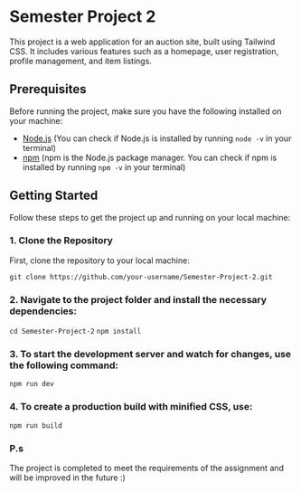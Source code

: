 # Semester Project 2

This project is a web application for an auction site, built using Tailwind CSS. It includes various features such as a homepage, user registration, profile management, and item listings.

## Prerequisites

Before running the project, make sure you have the following installed on your machine:

- [Node.js](https://nodejs.org/) (You can check if Node.js is installed by running `node -v` in your terminal)
- [npm](https://www.npmjs.com/) (npm is the Node.js package manager. You can check if npm is installed by running `npm -v` in your terminal)

## Getting Started

Follow these steps to get the project up and running on your local machine:

### 1. Clone the Repository

First, clone the repository to your local machine:

`git clone https://github.com/your-username/Semester-Project-2.git`

### 2. Navigate to the project folder and install the necessary dependencies:
`cd Semester-Project-2`
`npm install`

### 3. To start the development server and watch for changes, use the following command:
`npm run dev`

### 4. To create a production build with minified CSS, use:
`npm run build`
### P.s
The project is completed to meet the requirements of the assignment and will be improved in the future :) 
